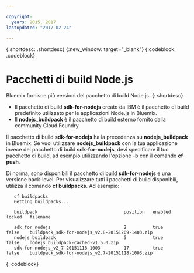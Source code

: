 ```yaml
---

copyright:
  years: 2015, 2017
lastupdated: "2017-02-24"

---
```


{:shortdesc: .shortdesc}
{:new_window: target="_blank"}
{:codeblock: .codeblock}

# Pacchetti di build Node.js

Bluemix fornisce più versioni del pacchetto di build Node.js.
{: shortdesc}
* Il pacchetto di build **sdk-for-nodejs** creato da IBM è il pacchetto di build predefinito utilizzato per le applicazioni Node.js in Bluemix.
* Il **nodejs_buildpack** è il pacchetto di build esterno fornito dalla community Cloud Foundry.

Il pacchetto di build **sdk-for-nodejs** ha la precedenza su **nodejs_buildpack** in Bluemix. Se vuoi utilizzare **nodejs_buildpack** con la tua applicazione invece del pacchetto di build **sdk-for-nodejs**, devi specificare il tuo pacchetto di build, ad esempio utilizzando l'opzione -b con il comando **cf push**.

Di norma, sono disponibili il pacchetto di build **sdk-for-nodejs** e una versione back-level.  Per visualizzare tutti i pacchetti di build disponibili, utilizza il comando **cf buildpacks**.  Ad esempio:

```
   cf buildpacks
   Getting buildpacks...

   buildpack                                 position   enabled   locked   filename   

   sdk_for_nodejs                            2          true      false    buildpack_sdk-for-nodejs_v2.8-20151209-1403.zip   
   nodejs_buildpack                          5          true      false    nodejs_buildpack-cached-v1.5.0.zip   
   sdk-for-nodejs_v2_7-20151118-1003         17         true      false    buildpack_sdk-for-nodejs_v2.7-20151118-1003.zip
```
{: codeblock}
